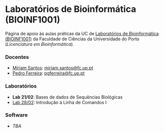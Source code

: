 # Laboratórios de Bioinformática (**BIOINF1001**)

Página de apoio às aulas práticas da UC de [Laboratórios de Bioinformática (BIOINF1001)](https://sigarra.up.pt/fcup/pt/ucurr_geral.ficha_uc_view?pv_ocorrencia_id=549127) da Faculdade de Ciências da Universidade do Porto (*Licenciatura em Bioinformática*).


### **Docentes**
- [Miriam Santos](https://sigarra.up.pt/fcup/pt/func_geral.formview?p_codigo=669751): miriam.santos@fc.up.pt
- [Pedro Ferreira](https://sigarra.up.pt/fcup/pt/func_geral.formview?p_codigo=622794): pgferreira@fc.up.pt


### **Laboratórios**
- **Lab 21/02**: Bases de dados de Sequências Biológicas 
- [Lab 28/02](lab02/intro.md): Introdução à Linha de Comandos I

### **Software**
- *TBA*